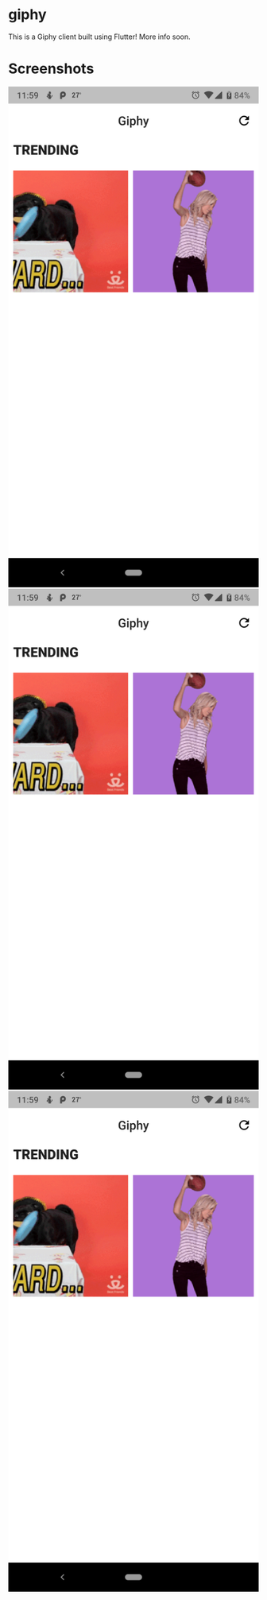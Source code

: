 # giphy

This is a Giphy client built using Flutter! More info soon.

# Screenshots

![](/images/flutter_01.png)
![](/images/flutter_01.png)
![](/images/flutter_01.png)
